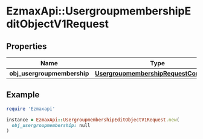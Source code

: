 # EzmaxApi::UsergroupmembershipEditObjectV1Request

## Properties

| Name | Type | Description | Notes |
| ---- | ---- | ----------- | ----- |
| **obj_usergroupmembership** | [**UsergroupmembershipRequestCompound**](UsergroupmembershipRequestCompound.md) |  |  |

## Example

```ruby
require 'Ezmaxapi'

instance = EzmaxApi::UsergroupmembershipEditObjectV1Request.new(
  obj_usergroupmembership: null
)
```

